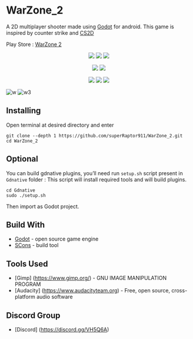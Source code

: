 # WarZone_2
A 2D multiplayer shooter made using [Godot](https://godotengine.org/) for android.
This game is inspired by counter strike and [CS2D](https://store.steampowered.com/app/666220/CS2D/)

Play Store : [WarZone 2](https://play.google.com/store/apps/details?id=com.raptor.inc)

<p align="center">
    <img src="https://img.shields.io/github/repo-size/superRaptor911/WarZone_2"/>
    <img src="https://img.shields.io/github/downloads/superRaptor911/WarZone_2/total?color=lightgreen"/>
    <img src="https://img.shields.io/github/issues/superRaptor911/WarZone_2"/>
</p>
<p align="center">
    <img src="https://img.shields.io/github/v/release/superRaptor911/WarZone_2?include_prereleases"/>
    <img src="https://img.shields.io/github/commits-since/superRaptor911/WarZone_2/latest?include_prereleases"/>
</p>
<p align="center">
    <img src="https://img.shields.io/github/forks/superRaptor911/WarZone_2?style=social"/>
    <img src="https://img.shields.io/github/stars/superRaptor911/WarZone_2?style=social"/>
    <img src="https://img.shields.io/github/watchers/superRaptor911/WarZone_2?style=social"/>
</p>


![w](https://user-images.githubusercontent.com/58220198/92298269-a0b1db00-ef64-11ea-8ba4-3326e728c671.png)
![w3](https://user-images.githubusercontent.com/58220198/92298267-9db6ea80-ef64-11ea-9211-d5664981e22e.png)


## Installing
Open terminal at desired directory and enter
```
git clone --depth 1 https://github.com/superRaptor911/WarZone_2.git
cd WarZone_2
```
## Optional
You can build gdnative plugins, you’ll need run `setup.sh` script present in `Gdnative` folder :
This script will install required tools and will build plugins.

```
cd Gdnative
sudo ./setup.sh
```
Then import as Godot project.

## Build With
* [Godot](https://godotengine.org/) - open source game engine
* [SCons](https://scons.org/) - build tool

## Tools Used
* [Gimp] (https://www.gimp.org/) - GNU IMAGE MANIPULATION PROGRAM
* [Audacity] (https://www.audacityteam.org) - Free, open source, cross-platform audio software

## Discord Group
* [Discord] (https://discord.gg/VH5Q6A)
